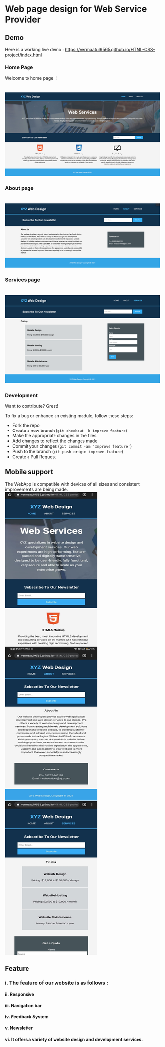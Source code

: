 # Web page design for Web Service Provider


## Demo
Here is a working live demo :  https://vermaatul9565.github.io/HTML-CSS-project/index.html
### Home Page
Welcome to home page !!
# ![HTML-CSS-project](https://github.com/vermaatul9565/HTML-CSS-project/blob/5e16d26291c71c5bb6efc10a0d40db900502c577/screenshots/home_page_shot.png)
### About page
# ![HTML-CSS-project](https://github.com/vermaatul9565/HTML-CSS-project/blob/901c2b742a1568275990e735bb9712fea3f5c3ff/screenshots/about_shot.png)
### Services page
# ![HTML-CSS-project](https://github.com/vermaatul9565/HTML-CSS-project/blob/901c2b742a1568275990e735bb9712fea3f5c3ff/screenshots/services_shot.png)

### Development
Want to contribute? Great!

To fix a bug or enhance an existing module, follow these steps:

- Fork the repo
- Create a new branch (`git checkout -b improve-feature`)
- Make the appropriate changes in the files
- Add changes to reflect the changes made
- Commit your changes (`git commit -am 'Improve feature'`)
- Push to the branch (`git push origin improve-feature`)
- Create a Pull Request 

## Mobile support

The WebApp is compatible with devices of all sizes and consistent improvements are being made.
<img src="https://github.com/vermaatul9565/HTML-CSS-project/blob/5e16d26291c71c5bb6efc10a0d40db900502c577/screenshots/home_mobile_support.jpeg" width="300" height="500" style="float:right margin:20px">
<img src="https://github.com/vermaatul9565/HTML-CSS-project/blob/5e16d26291c71c5bb6efc10a0d40db900502c577/screenshots/about_mobile_supprt.jpeg" width="300" height="500">
<img src="https://github.com/vermaatul9565/HTML-CSS-project/blob/5e16d26291c71c5bb6efc10a0d40db900502c577/screenshots/service_mobile_support.jpeg" width="300" height="500">
 
 

## Feature
### i. The feature of our website is as follows :
#### ii. Responsive 
#### iii. Navigation bar
#### iv. Feedback System
#### v. Newsletter
#### vi. It offers a variety of website design and development services.

